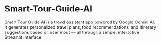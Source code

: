 # Smart-Tour-Guide-AI
Smart Tour Guide AI is a travel assistant app powered by Google Gemini AI. It generates personalized travel plans, food recommendations, and itinerary suggestions based on user input — all through a simple, interactive Streamlit interface.
